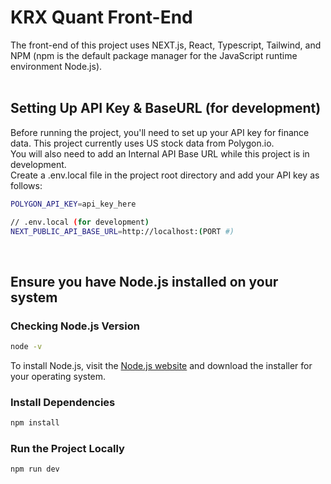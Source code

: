 # KRX Quant Front-End
The front-end of this project uses NEXT.js, React, Typescript, Tailwind, and NPM (npm is the default package manager for the JavaScript runtime environment Node.js).
</br>
</br>

## Setting Up API Key & BaseURL (for development)
Before running the project, you'll need to set up your API key for finance data. This project currently uses US stock data from Polygon.io. </br>You will also need to add an Internal API Base URL while this project is in development.
</br>Create a .env.local file in the project root directory and add your API key as follows:

```Bash
POLYGON_API_KEY=api_key_here

// .env.local (for development)
NEXT_PUBLIC_API_BASE_URL=http://localhost:(PORT #)
```
</br>

## Ensure you have Node.js installed on your system

### Checking Node.js Version
```Bash
node -v
```

To install Node.js, visit the [Node.js website](https://www.example.com) and download the installer for your operating system.

### Install Dependencies
```Bash
npm install
```

### Run the Project Locally
```Bash
npm run dev
```


